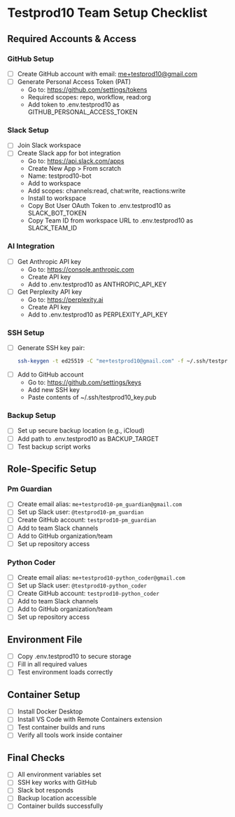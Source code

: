 # Testprod10 Team Setup Checklist

## Required Accounts & Access

### GitHub Setup
- [ ] Create GitHub account with email: me+testprod10@gmail.com
- [ ] Generate Personal Access Token (PAT)
  - Go to: https://github.com/settings/tokens
  - Required scopes: repo, workflow, read:org
  - Add token to .env.testprod10 as GITHUB_PERSONAL_ACCESS_TOKEN

### Slack Setup
- [ ] Join Slack workspace
- [ ] Create Slack app for bot integration
  - Go to: https://api.slack.com/apps
  - Create New App > From scratch
  - Name: testprod10-bot
  - Add to workspace
  - Add scopes: channels:read, chat:write, reactions:write
  - Install to workspace
  - Copy Bot User OAuth Token to .env.testprod10 as SLACK_BOT_TOKEN
  - Copy Team ID from workspace URL to .env.testprod10 as SLACK_TEAM_ID

### AI Integration
- [ ] Get Anthropic API key
  - Go to: https://console.anthropic.com
  - Create API key
  - Add to .env.testprod10 as ANTHROPIC_API_KEY
- [ ] Get Perplexity API key
  - Go to: https://perplexity.ai
  - Create API key
  - Add to .env.testprod10 as PERPLEXITY_API_KEY

### SSH Setup
- [ ] Generate SSH key pair:
  ```bash
  ssh-keygen -t ed25519 -C "me+testprod10@gmail.com" -f ~/.ssh/testprod10_key
  ```
- [ ] Add to GitHub account
  - Go to: https://github.com/settings/keys
  - Add new SSH key
  - Paste contents of ~/.ssh/testprod10_key.pub

### Backup Setup
- [ ] Set up secure backup location (e.g., iCloud)
- [ ] Add path to .env.testprod10 as BACKUP_TARGET
- [ ] Test backup script works

## Role-Specific Setup

### Pm Guardian
- [ ] Create email alias: `me+testprod10-pm_guardian@gmail.com`
- [ ] Set up Slack user: `@testprod10-pm_guardian`
- [ ] Create GitHub account: `testprod10-pm_guardian`
- [ ] Add to team Slack channels
- [ ] Add to GitHub organization/team
- [ ] Set up repository access

### Python Coder
- [ ] Create email alias: `me+testprod10-python_coder@gmail.com`
- [ ] Set up Slack user: `@testprod10-python_coder`
- [ ] Create GitHub account: `testprod10-python_coder`
- [ ] Add to team Slack channels
- [ ] Add to GitHub organization/team
- [ ] Set up repository access

## Environment File
- [ ] Copy .env.testprod10 to secure storage
- [ ] Fill in all required values
- [ ] Test environment loads correctly

## Container Setup
- [ ] Install Docker Desktop
- [ ] Install VS Code with Remote Containers extension
- [ ] Test container builds and runs
- [ ] Verify all tools work inside container

## Final Checks
- [ ] All environment variables set
- [ ] SSH key works with GitHub
- [ ] Slack bot responds
- [ ] Backup location accessible
- [ ] Container builds successfully
